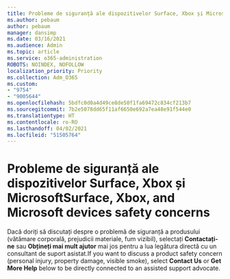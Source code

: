 ```yaml
---
title: Probleme de siguranță ale dispozitivelor Surface, Xbox și Microsoft
ms.author: pebaum
author: pebaum
manager: dansimp
ms.date: 03/16/2021
ms.audience: Admin
ms.topic: article
ms.service: o365-administration
ROBOTS: NOINDEX, NOFOLLOW
localization_priority: Priority
ms.collection: Adm_O365
ms.custom:
- "9754"
- "9005644"
ms.openlocfilehash: 5bdfc0d0a4d49ce8de50f1fa69472c834cf213b7
ms.sourcegitcommit: 7b2e5078dd65f11af6650e692a7ea48e91f544e0
ms.translationtype: HT
ms.contentlocale: ro-RO
ms.lasthandoff: 04/02/2021
ms.locfileid: "51505764"
---
```

# <a name="surface-xbox-and-microsoft-devices-safety-concerns"></a><span data-ttu-id="0e5b5-102">Probleme de siguranță ale dispozitivelor Surface, Xbox și Microsoft</span><span class="sxs-lookup"><span data-stu-id="0e5b5-102">Surface, Xbox, and Microsoft devices safety concerns</span></span>

<span data-ttu-id="0e5b5-103">Dacă doriți să discutați despre o problemă de siguranță a produsului (vătămare corporală, prejudicii materiale, fum vizibil), selectați **Contactați-ne** sau **Obțineți mai mult ajutor** mai jos pentru a lua legătura directă cu un consultant de suport asistat.</span><span class="sxs-lookup"><span data-stu-id="0e5b5-103">If you want to discuss a product safety concern (personal injury, property damage, visible smoke), select **Contact Us** or **Get More Help** below to be directly connected to an assisted support advocate.</span></span>